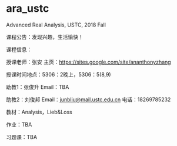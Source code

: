 # ara_ustc
Advanced Real Analysis, USTC, 2018 Fall

课程公告：发现兴趣，生活愉快！

课程信息：

授课老师：张安 主页：https://sites.google.com/site/ananthonyzhang

授课时间地点：5306：2晚上，5306：5(8,9)

助教1：张俊升 Email：TBA

助教2：刘俊邦 Email：junbliu@mail.ustc.edu.cn 电话：18269785232

教材：Analysis，Lieb&Loss

作业：TBA

习题课：TBA
